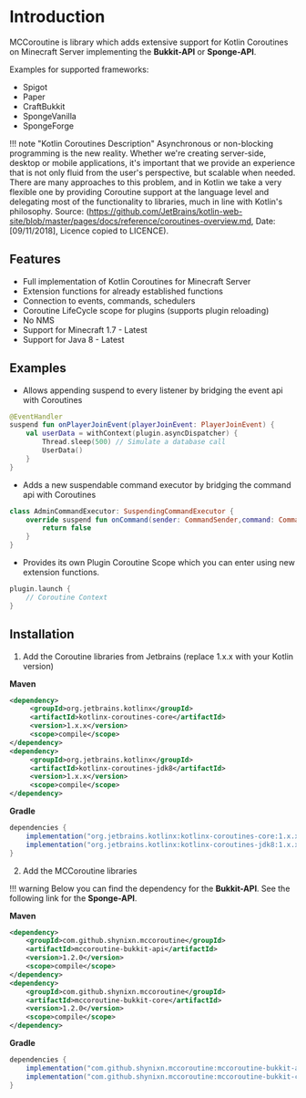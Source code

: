 # Introduction

MCCoroutine is library which adds extensive support for Kotlin Coroutines on Minecraft Server implementing the **Bukkit-API** or **Sponge-API**.

Examples for supported frameworks:

* Spigot
* Paper
* CraftBukkit
* SpongeVanilla
* SpongeForge

!!! note "Kotlin Coroutines Description"
    Asynchronous or non-blocking programming is the new reality. Whether we're creating server-side, desktop or mobile applications, 
    it's important that we provide an experience that is not only fluid from the user's perspective, but scalable when needed.
    There are many approaches to this problem, and in Kotlin we take a very flexible one by providing Coroutine support at the language level 
    and delegating most of the functionality to libraries, much in line with Kotlin's philosophy.
    Source: (https://github.com/JetBrains/kotlin-web-site/blob/master/pages/docs/reference/coroutines-overview.md, Date: [09/11/2018], Licence copied to LICENCE).

## Features

* Full implementation of Kotlin Coroutines for Minecraft Server
* Extension functions for already established functions
* Connection to events, commands, schedulers
* Coroutine LifeCycle scope for plugins (supports plugin reloading)
* No NMS
* Support for Minecraft 1.7 - Latest
* Support for Java 8 - Latest

## Examples

* Allows appending suspend to every listener by bridging the event api with Coroutines

```kotlin
@EventHandler
suspend fun onPlayerJoinEvent(playerJoinEvent: PlayerJoinEvent) {
    val userData = withContext(plugin.asyncDispatcher) {
        Thread.sleep(500) // Simulate a database call 
        UserData()
    }
}
```

* Adds a new suspendable command executor by bridging the command api with Coroutines

```kotlin
class AdminCommandExecutor: SuspendingCommandExecutor {
    override suspend fun onCommand(sender: CommandSender,command: Command,label: String,args: Array<out String>): Boolean {
        return false
    }
}
```

* Provides its own Plugin Coroutine Scope which you can enter using new extension functions.

```kotlin
plugin.launch {
    // Coroutine Context
}
```

## Installation 

1. Add the Coroutine libraries from Jetbrains (replace 1.x.x with your Kotlin version)

**Maven**
```xml
<dependency>
     <groupId>org.jetbrains.kotlinx</groupId>
     <artifactId>kotlinx-coroutines-core</artifactId>
     <version>1.x.x</version> 
     <scope>compile</scope>
</dependency>
<dependency>
     <groupId>org.jetbrains.kotlinx</groupId>
     <artifactId>kotlinx-coroutines-jdk8</artifactId>
     <version>1.x.x</version> 
     <scope>compile</scope>
</dependency>
```
**Gradle**

```groovy
dependencies {
    implementation("org.jetbrains.kotlinx:kotlinx-coroutines-core:1.x.x")
    implementation("org.jetbrains.kotlinx:kotlinx-coroutines-jdk8:1.x.x")
}
```

2. Add the MCCoroutine libraries 

!!! warning
    Below you can find the dependency for the **Bukkit-API**. See the following link for
    the **Sponge-API**.

**Maven**
```xml
<dependency>
    <groupId>com.github.shynixn.mccoroutine</groupId>
    <artifactId>mccoroutine-bukkit-api</artifactId>
    <version>1.2.0</version>
    <scope>compile</scope>
</dependency>
<dependency>
    <groupId>com.github.shynixn.mccoroutine</groupId>
    <artifactId>mccoroutine-bukkit-core</artifactId>
    <version>1.2.0</version>
    <scope>compile</scope>
</dependency>
```
**Gradle**

```groovy
dependencies {
    implementation("com.github.shynixn.mccoroutine:mccoroutine-bukkit-api:1.2.0")
    implementation("com.github.shynixn.mccoroutine:mccoroutine-bukkit-core:1.2.0")
}
```
